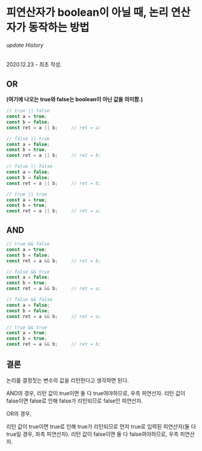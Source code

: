 # 피연산자가 boolean이 아닐 때, 논리 연산자가 동작하는 방법

###### update History

2020.12.23 - 최초 작성.





## OR

**(여기에 나오는 true와 false는 boolean이 아닌 값을 의미함.)**

```javascript
// true || false
const a = true;
const b = false;
const ret = a || b; 	// ret = a;

// false || true
const a = false;
const b = true;
const ret = a || b; 	// ret = b;

// false || false
const a = false;
const b = false;
const ret = a || b; 	// ret = b;

// true || true
const a = true;
const b = true;
const ret = a || b; 	// ret = a;
```



## AND

```javascript
// true && false
const a = true;
const b = false;
const ret = a && b; 	// ret = b;

// false && true
const a = false;
const b = true;
const ret = a && b; 	// ret = a;

// false && false
const a = false;
const b = false;
const ret = a && b; 	// ret = a;

// true && true
const a = true;
const b = true;
const ret = a && b; 	// ret = b;
```



## 결론

논리를 결정짓는 변수의 값을 리턴한다고 생각하면 된다.

AND의 경우,
리턴 값이 true이면 둘 다 true여야하므로, 우측 피연산자.
리턴 값이 false이면 false로 인해 false가 리턴되므로 false인 피연산자.

OR의 경우,

리턴 값이 true이면 true로 인해 true가 리턴되므로 먼저 true로 입력된 피연산자(둘 다 true일 경우, 좌측 피연산자).
리턴 값이 false이면 둘 다 false여야하므로, 우측 피연산자.